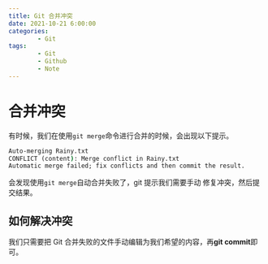 ```yaml
---
title: Git 合并冲突
date: 2021-10-21 6:00:00
categories:
        - Git
tags:
        - Git
        - Github
        - Note
---
```


# 合并冲突

有时候，我们在使用`git merge`命令进行合并的时候，会出现以下提示。

```cmd
Auto-merging Rainy.txt
CONFLICT (content): Merge conflict in Rainy.txt
Automatic merge failed; fix conflicts and then commit the result.
```

会发现使用`git merge`自动合并失败了，git 提示我们需要手动
修复冲突，然后提交结果。

## 如何解决冲突

我们只需要把 Git 合并失败的文件手动编辑为我们希望的内容，再**git commit**即可。
